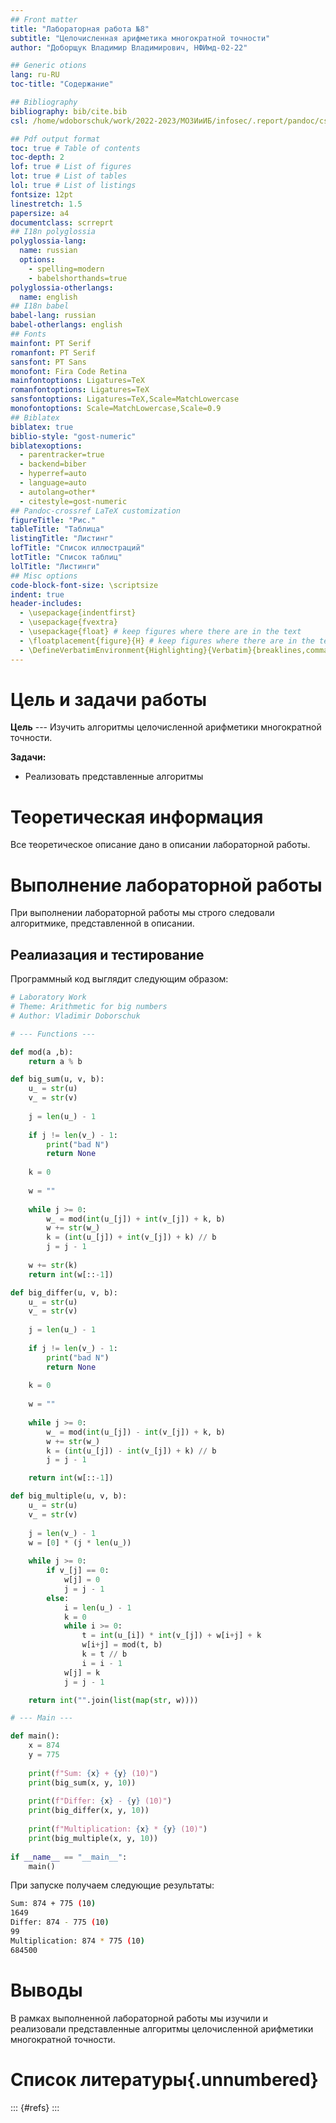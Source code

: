 ```yaml
---
## Front matter
title: "Лабораторная работа №8"
subtitle: "Целочисленная арифметика многократной точности"
author: "Доборщук Владимир Владимирович, НФИмд-02-22"

## Generic otions
lang: ru-RU
toc-title: "Содержание"

## Bibliography
bibliography: bib/cite.bib
csl: /home/wdoborschuk/work/2022-2023/МОЗИиИБ/infosec/.report/pandoc/csl/gost-r-7-0-5-2008-numeric.csl

## Pdf output format
toc: true # Table of contents
toc-depth: 2
lof: true # List of figures
lot: true # List of tables
lol: true # List of listings
fontsize: 12pt
linestretch: 1.5
papersize: a4
documentclass: scrreprt
## I18n polyglossia
polyglossia-lang:
  name: russian
  options:
	- spelling=modern
	- babelshorthands=true
polyglossia-otherlangs:
  name: english
## I18n babel
babel-lang: russian
babel-otherlangs: english
## Fonts
mainfont: PT Serif
romanfont: PT Serif
sansfont: PT Sans
monofont: Fira Code Retina
mainfontoptions: Ligatures=TeX
romanfontoptions: Ligatures=TeX
sansfontoptions: Ligatures=TeX,Scale=MatchLowercase
monofontoptions: Scale=MatchLowercase,Scale=0.9
## Biblatex
biblatex: true
biblio-style: "gost-numeric"
biblatexoptions:
  - parentracker=true
  - backend=biber
  - hyperref=auto
  - language=auto
  - autolang=other*
  - citestyle=gost-numeric
## Pandoc-crossref LaTeX customization
figureTitle: "Рис."
tableTitle: "Таблица"
listingTitle: "Листинг"
lofTitle: "Список иллюстраций"
lotTitle: "Список таблиц"
lolTitle: "Листинги"
## Misc options
code-block-font-size: \scriptsize
indent: true
header-includes:
  - \usepackage{indentfirst}
  - \usepackage{fvextra}
  - \usepackage{float} # keep figures where there are in the text
  - \floatplacement{figure}{H} # keep figures where there are in the text
  - \DefineVerbatimEnvironment{Highlighting}{Verbatim}{breaklines,commandchars=\\\{\}}
---
```


# Цель и задачи работы

**Цель** --- Изучить алгоритмы целочисленной арифметики многократной точности.  

**Задачи:**

- Реализовать представленные алгоритмы

# Теоретическая информация

Все теоретическое описание дано в описании лабораторной работы.

# Выполнение лабораторной работы

При выполнении лабораторной работы мы строго следовали алгоритмике, представленной в описании.

## Реалиазация и тестирование

Программный код выглядит следующим образом:

```python
# Laboratory Work
# Theme: Arithmetic for big numbers
# Author: Vladimir Doborschuk

# --- Functions ---

def mod(a ,b):
	return a % b

def big_sum(u, v, b):
    u_ = str(u)
    v_ = str(v)
    
    j = len(u_) - 1
    
    if j != len(v_) - 1:
        print("bad N")
        return None
    
    k = 0
    
    w = ""
    
    while j >= 0:
        w_ = mod(int(u_[j]) + int(v_[j]) + k, b)
        w += str(w_)
        k = (int(u_[j]) + int(v_[j]) + k) // b
        j = j - 1
    
    w += str(k)
    return int(w[::-1])

def big_differ(u, v, b):
    u_ = str(u)
    v_ = str(v)
    
    j = len(u_) - 1
    
    if j != len(v_) - 1:
        print("bad N")
        return None
    
    k = 0
    
    w = ""
    
    while j >= 0:
        w_ = mod(int(u_[j]) - int(v_[j]) + k, b)
        w += str(w_)
        k = (int(u_[j]) - int(v_[j]) + k) // b
        j = j - 1

    return int(w[::-1])

def big_multiple(u, v, b):
    u_ = str(u)
    v_ = str(v)
    
    j = len(v_) - 1
    w = [0] * (j * len(u_))
    
    while j >= 0:
        if v_[j] == 0:
            w[j] = 0
            j = j - 1
        else:
            i = len(u_) - 1
            k = 0
            while i >= 0:
                t = int(u_[i]) * int(v_[j]) + w[i+j] + k
                w[i+j] = mod(t, b)
                k = t // b
                i = i - 1
            w[j] = k
            j = j - 1

    return int("".join(list(map(str, w))))

# --- Main ---

def main():
    x = 874
    y = 775
    
    print(f"Sum: {x} + {y} (10)")
    print(big_sum(x, y, 10))
    
    print(f"Differ: {x} - {y} (10)")
    print(big_differ(x, y, 10))
    
    print(f"Multiplication: {x} * {y} (10)")
    print(big_multiple(x, y, 10))
    
if __name__ == "__main__":
    main()
```

При запуске получаем следующие результаты:

```sh
Sum: 874 + 775 (10)
1649
Differ: 874 - 775 (10)
99
Multiplication: 874 * 775 (10)
684500
```

# Выводы

В рамках выполненной лабораторной работы мы изучили и реализовали представленные алгоритмы целочисленной арифметики многократной точности.

# Список литературы{.unnumbered}

::: {#refs}
:::
